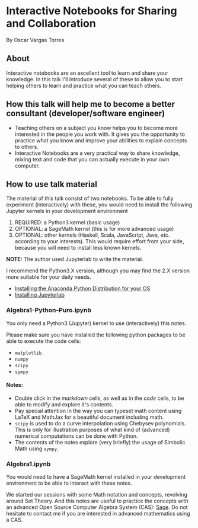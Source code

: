 # Interactive Notebooks for Sharing and Collaboration

By Oscar Vargas Torres

## About

Interactive notebooks are an excellent tool to learn and share your knowledge. In this talk I'll introduce several of these to allow you to start helping others to learn and practice what you can teach others.

## How this talk will help me to become a better consultant (developer/software engineer)

+ Teaching others on a subject you know helps you to become more interested in the people you work with. It gives you the opportunity to practice what you know and improve your abilities to explain concepts to others.
+ Interactive Notebooks are a very practical way to share knowledge, mixing text and code that you can actually execute in your own computer.

## How to use talk material

The material of this talk consist of two notebooks. To be able to fully experiment (interactively) with these, you would need to install the following Jupyter kernels in your development environment

1. REQUIRED: a Python3 kernel (basic usage)
2. OPTIONAL: a SageMath kernel (this is for more advanced usage)
3. OPTIONAL: other kernels (Haskell, Scala, JavaScript, Java, etc. according to your interests). This would require effort from your side, because you will need to install less known kernels.

__NOTE:__ The author used Jupyterlab to write the material.

I recommend the Python3.X version, although you may find the 2.X version more suitable for your daily needs.

* [Installing the Anaconda Python Distribution for your OS](docs/installing-anaconda-for-your-os.md)
* [Installing Jupyterlab](docs/installing-jupyterlab.md)

### Algebra1-Python-Puro.ipynb

You only need a Python3 (Jupyter) kernel to use (interactively) this notes.

Please make sure you have installed the following python packages to be able to execute the code cells:

+ `matplotlib`
+ `numpy`
+ `scipy`
+ `sympy`

#### Notes:

+ Double click in the *markdown* cells, as well as in the *code* cells, to be able to modify and explore it's contents.
+ Pay special attention in the way you can typeset math content using LaTeX and MathJax for a beautiful document including math.
+ `scipy` is used to do a curve interpolation using Chebysev polynomials. This is only for illustration purposes of what kind of (advanced) numerical computations can be done with Python.
+ The contents of the notes explore (very briefly) the usage of Simbolic Math using `sympy`.

### Algebra1.ipynb

You would need to have a SageMath kernel installed in your development environment to be able to interact with these notes.

We started our sessions with some Math notation and concepts, revolving around Set Theory. And this notes are useful to practice the concepts with an advanced Open Source Computer Algebra System (CAS): [Sage](http://www.sagemath.org/). Do not hesitate to contact me if you are interested in advanced mathematics using a CAS.